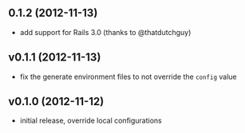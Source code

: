 ## 0.1.2  (2012-11-13)

* add support for Rails 3.0 (thanks to @thatdutchguy)

## v0.1.1 (2012-11-13)

* fix the generate environment files to not override the `config` value

## v0.1.0 (2012-11-12)

* initial release, override local configurations